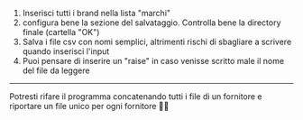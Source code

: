 1. Inserisci tutti i brand nella lista "marchi"
2. configura bene la sezione del salvataggio. Controlla bene la directory finale (cartella "OK")
3. Salva i file csv con nomi semplici, altrimenti rischi di sbagliare a scrivere quando inserisci l'input
4. Puoi pensare di inserire un "raise" in caso venisse scritto male il nome del file da leggere

************************************

Potresti rifare il programma concatenando tutti i file di un fornitore e riportare un file unico per ogni fornitore 🤪🧌
